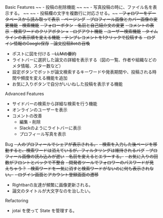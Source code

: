 Basic Features
~~ - 投稿の削除機能 ~~
~~ - 写真投稿の時に、ファイル名を表示する。 ~~
~~ - 投稿欄の文字を複数行に対応させる。~~
~~- フォロワーをデータベースから読み取って表示~~
~~- ページング~~
~~- プロフィール画像とカバー画像の変更機能~~
~~- 検索機能~~
~~- フォローボタン~~
~~- 名前と自己紹介文の変更~~
~~- コメントの表示~~
~~- 検索ワードのクリアボタン ×~~
~~- ログアウト機能~~
~~- ユーザー検索機能~~
~~- タイムラインの表示順を変える機能~~
~~- テンプレコメントを1クリックで投稿する~~
~~- ログイン情報のGoogle保存~~
~~- 論文投稿Botの召喚~~
- ポストに図を付ける
~~- LLMの要約~~
- ライトバーに選択した論文の詳細を表示する（図の一覧、作者や組織などのメタ情報、スター数など）
- 設定ボタンでボットが論文検索するキーワードや発表期間や、投稿される時間や頻度を変える機能を追加
- お気に入りボタンで自分がいいねした投稿を表示する機能

Advanced Features
- サイドバーの検索から詳細な検索を行う機能
- オンラインのユーザーを表示
- コメントの改善
  - 編集・削除
  - Slackのようにライトバーに表示
  - プロフィール写真を表示

Bug
~~- 人のプロフィールでシェアが表示される。~~
~~- 検索を入力した後ページを移動すると、検索ワードは消えているが、フィルタリングは維持されるバグ~~
~~- プロフィール画像の読み込みが遅い~~
~~- 名前を変えるとエラーする。~~
~~- お気に入りの回数がフロントとバックで不整合~~
~~- 開発者ツールでフォロワーのパスワードが見えちゃう？~~
~~- 検索ワードを一気に消すと検索ワードがないのに何も表示されない。~~
~~- ログイン画面とアカウント登録画面の遷移~~
- Rightbarの友達が頻繁に画像更新される。
- 論文のタイトルが大文字なのを治したい。


Refactoring
- jotai を使って State を管理する。
